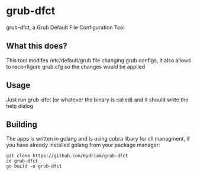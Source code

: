 # grub-dfct
grub-dfct, a Grub Default File Configuration Tool

## What this does?
This tool modifes /etc/default/grub file changing grub configs, it also allows to reconfigure grub.cfg so the changes would be applied
## Usage
Just run grub-dfct (or whatever the binary is called) and it should write the help dialog
## Building
The apps is written in golang and is using cobra libary for cli managment, if you have already installed golang from your package manager:
```
git clone https://github.com/Hydriam/grub-dfct
cd grub-dfct
go build -o grub-dfct
```
